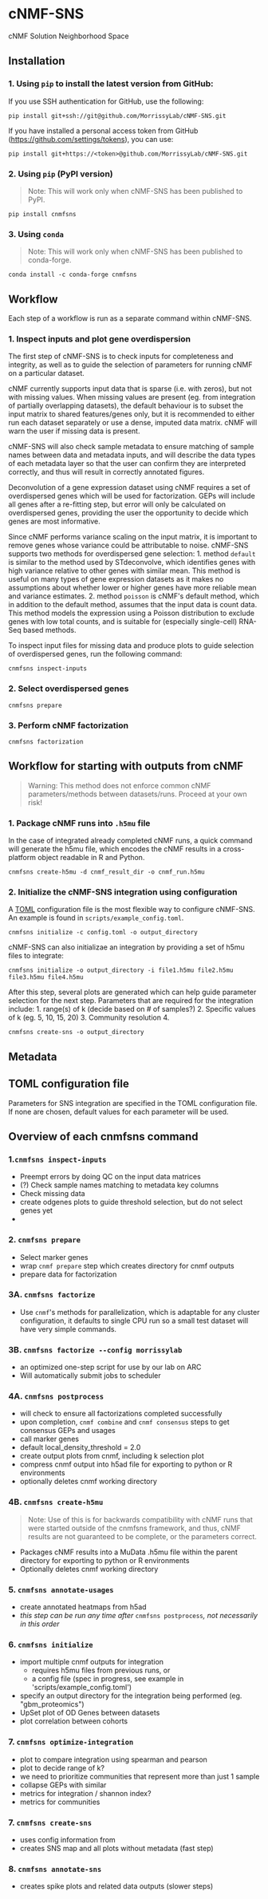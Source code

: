 # cNMF-SNS
cNMF Solution Neighborhood Space


## Installation

### 1. Using `pip` to install the latest version from GitHub:

If you use SSH authentication for GitHub, use the following:
```
pip install git+ssh://git@github.com/MorrissyLab/cNMF-SNS.git
```

If you have installed a personal access token from GitHub (https://github.com/settings/tokens), you can use:
```
pip install git+https://<token>@github.com/MorrissyLab/cNMF-SNS.git
```

### 2. Using `pip` (PyPI version)

> Note: This will work only when cNMF-SNS has been published to PyPI.

```
pip install cnmfsns
```

### 3. Using `conda`

> Note: This will work only when cNMF-SNS has been published to conda-forge.

```
conda install -c conda-forge cnmfsns
```

## Workflow

Each step of a workflow is run as a separate command within cNMF-SNS.

### 1. Inspect inputs and plot gene overdispersion

The first step of cNMF-SNS is to check inputs for completeness and integrity, as well as to guide the selection of parameters for running cNMF on a particular dataset.

cNMF currently supports input data that is sparse (i.e. with zeros), but not with missing values. When missing values are present (eg. from integration of partially overlapping datasets), the default behaviour is to subset the input matrix to shared features/genes only, but it is recommended to either run each dataset separately or use a dense, imputed data matrix. cNMF will warn the user if missing data is present.

cNMF-SNS will also check sample metadata to ensure matching of sample names between data and metadata inputs, and will describe the data types of each metadata layer so that the user can confirm they are interpreted correctly, and thus will result in correctly annotated figures.

Deconvolution of a gene expression dataset using cNMF requires a set of overdispersed genes which will be used for factorization. GEPs will include all genes after a re-fitting step, but error will only be calculated on overdispersed genes, providing the user the opportunity to decide which genes are most informative.

Since cNMF performs variance scaling on the input matrix, it is important to remove genes whose variance could be attributable to noise. cNMF-SNS supports two methods for overdispersed gene selection:
    1. method `default` is similar to the method used by STdeconvolve, which identifies genes with high variance relative to other genes with similar mean. This method is useful on many types of gene expression datasets as it makes no assumptions about whether lower or higher genes have more reliable mean and variance estimates.
    2. method `poisson` is cNMF's default method, which in addition to the default method, assumes that the input data is count data. This method models the expression using a Poisson distribution to exclude genes with low total counts, and is suitable for (especially single-cell) RNA-Seq based methods.

To inspect input files for missing data and produce plots to guide selection of overdispersed genes, run the following command: 

```
cnmfsns inspect-inputs
```

### 2. Select overdispersed genes


```
cnmfsns prepare
```


### 3. Perform cNMF factorization

```
cnmfsns factorization
```



## Workflow for starting with outputs from cNMF

> Warning: This method does not enforce common cNMF parameters/methods between datasets/runs. Proceed at your own risk!

### 1. Package cNMF runs into `.h5mu` file
In the case of integrated already completed cNMF runs, a quick command will generate the h5mu file, which encodes the cNMF results in a cross-platform object readable in R and Python.

```
cnmfsns create-h5mu -d cnmf_result_dir -o cnmf_run.h5mu
```

### 2. Initialize the cNMF-SNS integration using configuration

A [TOML](https://toml.io/en/) configuration file is the most flexible way to configure cNMF-SNS. An example is found in `scripts/example_config.toml`.

```
cnmfsns initialize -c config.toml -o output_directory
```

cNMF-SNS can also initializae an integration by providing a set of h5mu files to integrate:
```
cnmfsns initialize -o output_directory -i file1.h5mu file2.h5mu file3.h5mu file4.h5mu
```

After this step, several plots are generated which can help guide parameter selection for the next step. Parameters that are required for the integration include:
    1. range(s) of k (decide based on # of samples?)
    2. Specific values of k (eg. 5, 10, 15, 20)
    3. Community resolution
    4. 

```
cnmfsns create-sns -o output_directory
```


## Metadata


## TOML configuration file

Parameters for SNS integration are specified in the TOML configuration file. If none are chosen, default values for each parameter will be used. 


## Overview of each cnmfsns command

### 1.`cnmfsns inspect-inputs`

- Preempt errors by doing QC on the input data matrices
- (?) Check sample names matching to metadata key columns
- Check missing data
- create odgenes plots to guide threshold selection, but do not select genes yet
- 
### 2. `cnmfsns prepare`

- Select marker genes
- wrap `cnmf prepare` step which creates directory for cnmf outputs
- prepare data for factorization

### 3A. `cnmfsns factorize`

- Use `cnmf`'s methods for parallelization, which is adaptable for any cluster configuration, it defaults to single CPU run so a small test dataset will have very simple commands.

### 3B. `cnmfsns factorize --config morrissylab`

- an optimized one-step script for use by our lab on ARC
- Will automatically submit jobs to scheduler

### 4A. `cnmfsns postprocess`

- will check to ensure all factorizations completed successfully
- upon completion, `cnmf combine` and `cnmf consensus` steps to get consensus GEPs and usages
- call marker genes
- default local_density_threshold = 2.0
- create output plots from cnmf, including k selection plot
- compress cnmf output into h5ad file for exporting to python or R environments
- optionally deletes cnmf working directory

### 4B. `cnmfsns create-h5mu`
> Note: Use of this is for backwards compatibility with cNMF runs that were started outside of the cnmfsns framework, and thus, cNMF results are not guaranteed to be complete, or the parameters correct.
- Packages cNMF results into a MuData .h5mu file within the parent directory for exporting to python or R environments
- Optionally deletes cnmf working directory

### 5. `cnmfsns annotate-usages`

- create annotated heatmaps from h5ad
- _this step can be run any time after_ `cnmfsns postprocess`_, not necessarily in this order_ 

### 6. `cnmfsns initialize`

- import multiple cnmf outputs for integration
    - requires h5mu files from previous runs, or
    - a config file (spec in progress, see example in 'scripts/example_config.toml')
- specify an output directory for the integration being performed (eg. "gbm_proteomics")
- UpSet plot of OD Genes between datasets
- plot correlation between cohorts

### 7. `cnmfsns optimize-integration`

- plot to compare integration using spearman and pearson
- plot to decide range of k?
- we need to prioritize communities that represent more than just 1 sample
- collapse GEPs with similar
- metrics for integration / shannon index?
- metrics for communities 

### 7. `cnmfsns create-sns`

- uses config information from 
- creates SNS map and all plots without metadata (fast step)

### 8. `cnmfsns annotate-sns`

- creates spike plots and related data outputs (slower steps)
